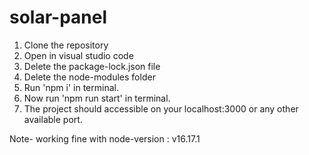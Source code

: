 # solar-panel

1. Clone the repository 
2. Open in visual studio code
3. Delete the package-lock.json file
4. Delete the node-modules folder
5. Run 'npm i' in terminal.
6. Now run 'npm run start' in terminal.
7. The project should accessible on your localhost:3000 or any other available port.


Note- working fine with node-version : v16.17.1
